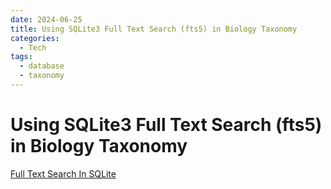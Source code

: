 ```yaml
---
date: 2024-06-25
title: Using SQLite3 Full Text Search (fts5) in Biology Taxonomy
categories:
  - Tech
tags:
  - database
  - taxonomy
---
```


# Using SQLite3 Full Text Search (fts5) in Biology Taxonomy

[Full Text Search In SQLite](../../tech/sqlite.md#full-text-search-in-sqlite)
